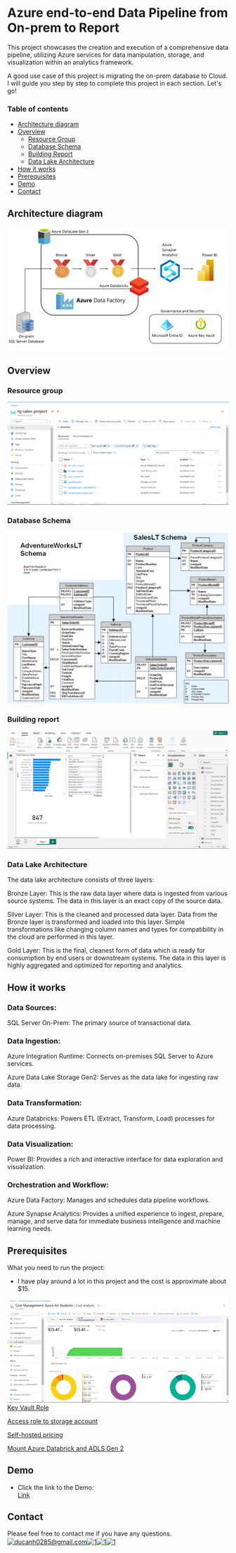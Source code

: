 # Azure end-to-end Data Pipeline from On-prem to Report 

This project showcases the creation and execution of a comprehensive data pipeline, utilizing Azure services for data manipulation, storage, and visualization within an analytics framework.


A good use case of this project is migrating the on-prem database to Cloud. I will guide you step by step to complete this project in each section. Let's go!

### Table of contents

* [Architecture diagram](#architecture-diagram)
* [Overview](#overview)
  * [Resource Group](#resource-group)
  * [Database Schema](#database-schema)
  * [Building Report](#building-Report)
  * [Data Lake Architecture](#datalake-architecture)
* [How it works](#how-it-works)
* [Prerequisites](#prerequisites)
* [Demo](#demo)
* [Contact](#contact)

## Architecture diagram

![](./image/architecture.jpg)

## Overview

### Resource group
![](./image/resource-group.png)

### Database Schema
![](./image/database-schema.jpg)

### Building report
![](./image/visualize-power-bi.png)

### Data Lake Architecture
The data lake architecture consists of three layers:

Bronze Layer:
This is the raw data layer where data is ingested from various source systems. The data in this layer is an exact copy of the source data.

Silver Layer:
This is the cleaned and processed data layer. Data from the Bronze layer is transformed and loaded into this layer. Simple transformations like changing column names and types for compatibility in the cloud are performed in this layer.

Gold Layer:
This is the final, cleanest form of data which is ready for consumption by end users or downstream systems. The data in this layer is highly aggregated and optimized for reporting and analytics.

## How it works
### Data Sources:

SQL Server On-Prem: The primary source of transactional data.

### Data Ingestion:

Azure Integration Runtime: Connects on-premises SQL Server to Azure services.

Azure Data Lake Storage Gen2: Serves as the data lake for ingesting raw data.

### Data Transformation:

Azure Databricks: Powers ETL (Extract, Transform, Load) processes for data processing.

### Data Visualization:

Power BI: Provides a rich and interactive interface for data exploration and visualization.

### Orchestration and Workflow:

Azure Data Factory: Manages and schedules data pipeline workflows.

Azure Synapse Analytics: Provides a unified experience to ingest, prepare, manage, and serve data for immediate business intelligence and machine learning needs.


  
## Prerequisites
What you need to run the project:

- I have play around a lot in this project and the cost is approximate about $15.

![](./image/cost.png)
 [Key Vault Role](https://stackoverflow.com/questions/69971341/unable-to-create-secrets-in-azure-key-vault-if-using-azure-role-based-access-con)

[Access role to storage account](https://learn.microsoft.com/en-us/answers/questions/779065/error-this-request-is-not-authorized-to-perform-th)

[Self-hosted pricing](https://azure.microsoft.com/en-us/pricing/details/data-factory/data-pipeline/)

[Mount Azure Databrick and ADLS Gen 2](https://techcommunity.microsoft.com/t5/azure-paas-blog/mount-adls-gen2-or-blob-storage-in-azure-databricks/ba-p/3802926)



## Demo
- Click the link to the Demo:  
  [Link](https://www.youtube.com/watch?v=xLFjE2WJaoM)

## Contact
Please feel free to contact me if you have any questions.
<a href="https://ducanh0285@gmail.com" target="blank"><img align="center" src="https://img.icons8.com/color/48/000000/gmail--v2.png" alt="ducanh0285@gmail.com" height="30" width="40" /></a><a href="https://www.facebook.com/ducanh.pp" target="blank"><img align="center" src="https://raw.githubusercontent.com/rahuldkjain/github-profile-readme-generator/master/src/images/icons/Social/facebook.svg" alt="1" height="30" width="40" /></a><a href="https://twitter.com/Ducann02Nguyen" target="blank"><img align="center" src="https://raw.githubusercontent.com/rahuldkjain/github-profile-readme-generator/master/src/images/icons/Social/twitter.svg" alt="1" height="30" width="40" /></a><a href="https://www.linkedin.com/in/ducanhnt/" target="blank"><img align="center" src="https://raw.githubusercontent.com/rahuldkjain/github-profile-readme-generator/master/src/images/icons/Social/linked-in-alt.svg" alt="1" height="30" width="40" /></a>